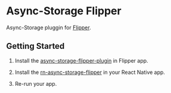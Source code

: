 # Async-Storage Flipper

Async-Storage pluggin for [Flipper](https://fbflipper.com/).

## Getting Started

1. Install the [async-storage-flipper-plugin](/async-storage-flipper-plugin) in Flipper app.

2. Install the [rn-async-storage-flipper](../packages/rn-async-storage-flipper/) in your React Native app.

3. Re-run your app.
